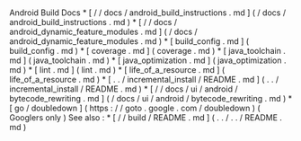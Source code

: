 #
Android
Build
Docs
*
[
/
/
docs
/
android_build_instructions
.
md
]
(
/
docs
/
android_build_instructions
.
md
)
*
[
/
/
docs
/
android_dynamic_feature_modules
.
md
]
(
/
docs
/
android_dynamic_feature_modules
.
md
)
*
[
build_config
.
md
]
(
build_config
.
md
)
*
[
coverage
.
md
]
(
coverage
.
md
)
*
[
java_toolchain
.
md
]
(
java_toolchain
.
md
)
*
[
java_optimization
.
md
]
(
java_optimization
.
md
)
*
[
lint
.
md
]
(
lint
.
md
)
*
[
life_of_a_resource
.
md
]
(
life_of_a_resource
.
md
)
*
[
.
.
/
incremental_install
/
README
.
md
]
(
.
.
/
incremental_install
/
README
.
md
)
*
[
/
/
docs
/
ui
/
android
/
bytecode_rewriting
.
md
]
(
/
docs
/
ui
/
android
/
bytecode_rewriting
.
md
)
*
[
go
/
doubledown
]
(
https
:
/
/
goto
.
google
.
com
/
doubledown
)
(
Googlers
only
)
See
also
:
*
[
/
/
build
/
README
.
md
]
(
.
.
/
.
.
/
README
.
md
)
